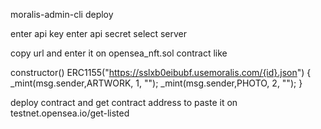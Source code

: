 

moralis-admin-cli deploy

enter api key
enter api secret
select server

copy url and enter it on opensea_nft.sol contract like

constructor() ERC1155("https://sslxb0eibubf.usemoralis.com/{id}.json") {
        _mint(msg.sender,ARTWORK, 1, "");
        _mint(msg.sender,PHOTO, 2, "");
    }

deploy contract and get contract address to paste it on testnet.opensea.io/get-listed